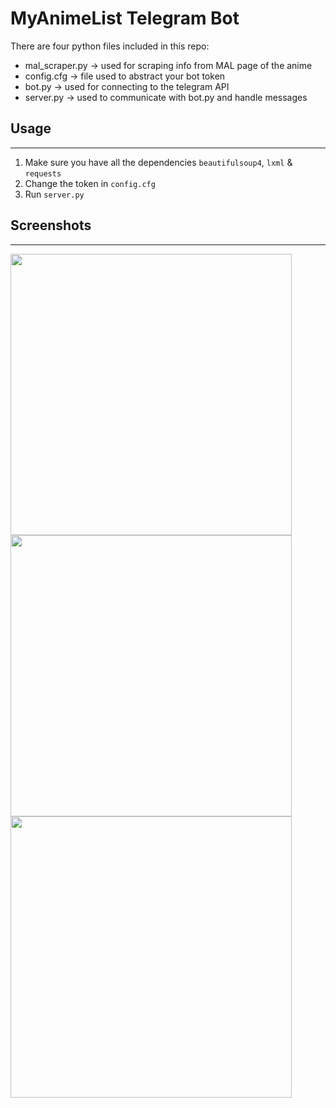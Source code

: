 # MyAnimeList Telegram Bot


There are four python files included in this repo:

* mal_scraper.py -> used for scraping info from MAL page of the anime
* config.cfg -> file used to abstract your bot token
* bot.py -> used for connecting to the telegram API
* server.py -> used to communicate with bot.py and handle messages



## Usage
------
1. Make sure you have all the dependencies ```beautifulsoup4```, ```lxml``` & ```requests```
2. Change the token in ```config.cfg```
3. Run ```server.py```



## Screenshots
------
<img src="https://i.imgur.com/yFmLadx.png" height="450">  <img src="https://i.imgur.com/r0wtwJ1.png" height="450">  <img src="https://i.imgur.com/9zhOve8.png" height="450">

